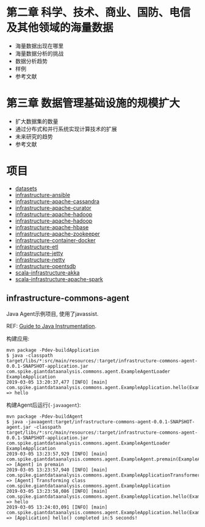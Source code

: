 
# 第二章 科学、技术、商业、国防、电信及其他领域的海量数据

 + 海量数据出现在哪里
 + 海量数据分析的挑战
 + 数据分析趋势
 + 样例
 + 参考文献

# 第三章 数据管理基础设施的规模扩大

 + 扩大数据集的数量
 + 通过分布式和并行系统实现计算技术的扩展
 + 未来研究的趋势
 + 参考文献

# 项目

+ [datasets](datasets/README.md)
+ [infrastructure-ansible](infrastructure-ansible/README.md)
+ [infrastructure-apache-cassandra](infrastructure-apache-cassandra/README.md)
+ [infrastructure-apache-curator](infrastructure-apache-curator/README.md)
+ [infrastructure-apache-hadoop](infrastructure-apache-hadoop/README.md)
+ [infrastructure-apache-hadoop](infrastructure-apache-hadoop/documents/faq.md)
+ [infrastructure-apache-hbase](infrastructure-apache-hbase/README.md)
+ [infrastructure-apache-zookeeper](infrastructure-apache-zookeeper/README.md)
+ [infrastructure-container-docker](infrastructure-container-docker/README.md)
+ [infrastructure-etl](infrastructure-etl/README.md)
+ [infrastructure-jetty](infrastructure-jetty/README.md)
+ [infrastructure-netty](infrastructure-netty/README.md)
+ [infrastructure-opentsdb](infrastructure-opentsdb/README.md)
+ [scala-infrastructure-akka](scala-infrastructure-akka/README.md)
+ [scala-infrastructure-apache-spark](scala-infrastructure-apache-spark/README.md)




## infrastructure-commons-agent

Java Agent示例项目, 使用了javassist.

REF: [Guide to Java Instrumentation](https://www.baeldung.com/java-instrumentation).


构建应用:
```
mvn package -Pdev-buildApplication
$ java -classpath target/libs/*:src/main/resources/:target/infrastructure-commons-agent-0.0.1-SNAPSHOT-application.jar com.spike.giantdataanalysis.commons.agent.ExampleAgentLoader ExampleApplication
2019-03-05 13:20:37,477 [INFO] [main] com.spike.giantdataanalysis.commons.agent.ExampleApplication.hello(ExampleApplication.java:13) => hello
```

构建Agent后运行(`-javaagent`):
```
mvn package -Pdev-buildAgent
$ java -javaagent:target/infrastructure-commons-agent-0.0.1-SNAPSHOT-agent.jar -classpath target/libs/*:src/main/resources/:target/infrastructure-commons-agent-0.0.1-SNAPSHOT-application.jar com.spike.giantdataanalysis.commons.agent.ExampleAgentLoader ExampleApplication
2019-03-05 13:23:57,929 [INFO] [main] com.spike.giantdataanalysis.commons.agent.ExampleAgent.premain(ExampleAgent.java:16) => [Agent] in premain
2019-03-05 13:23:57,940 [INFO] [main] com.spike.giantdataanalysis.commons.agent.ExampleApplicationTransformer.transform(ExampleApplicationTransformer.java:44) => [Agent] Transforming class com.spike.giantdataanalysis.commons.agent.ExampleApplication
2019-03-05 13:23:58,086 [INFO] [main] com.spike.giantdataanalysis.commons.agent.ExampleApplication.hello(ExampleApplication.java:13) => hello
2019-03-05 13:24:03,091 [INFO] [main] com.spike.giantdataanalysis.commons.agent.ExampleApplication.hello(ExampleApplication.java:19) => [Application] hello() completed in:5 seconds!
```
